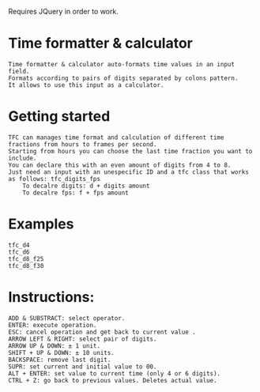 Requires JQuery in order to work.

# Time formatter & calculator
    Time formatter & calculator auto-formats time values in an input field.
    Formats according to pairs of digits separated by colons pattern.
    It allows to use this input as a calculator.

# Getting started
    TFC can manages time format and calculation of different time fractions from hours to frames per second.
    Starting from hours you can choose the last time fraction you want to include.
    You can declare this with an even amount of digits from 4 to 8.
    Just need an input with an unespecific ID and a tfc class that works as follows: tfc_digits_fps
        To decalre digits: d + digits amount
        To decalre fps: f + fps amount
        
# Examples
    tfc_d4
    tfc_d6
    tfc_d8_f25
    tfc_d8_f30

# Instructions:
    ADD & SUBSTRACT: select operator.
    ENTER: execute operation.
    ESC: cancel operation and get back to current value .
    ARROW LEFT & RIGHT: select pair of digits.
    ARROW UP & DOWN: ± 1 unit.
    SHIFT + UP & DOWN: ± 10 units.
    BACKSPACE: remove last digit.
    SUPR: set current and initial value to 00.
    ALT + ENTER: set value to current time (only 4 or 6 digits).
    CTRL + Z: go back to previous values. Deletes actual value.
